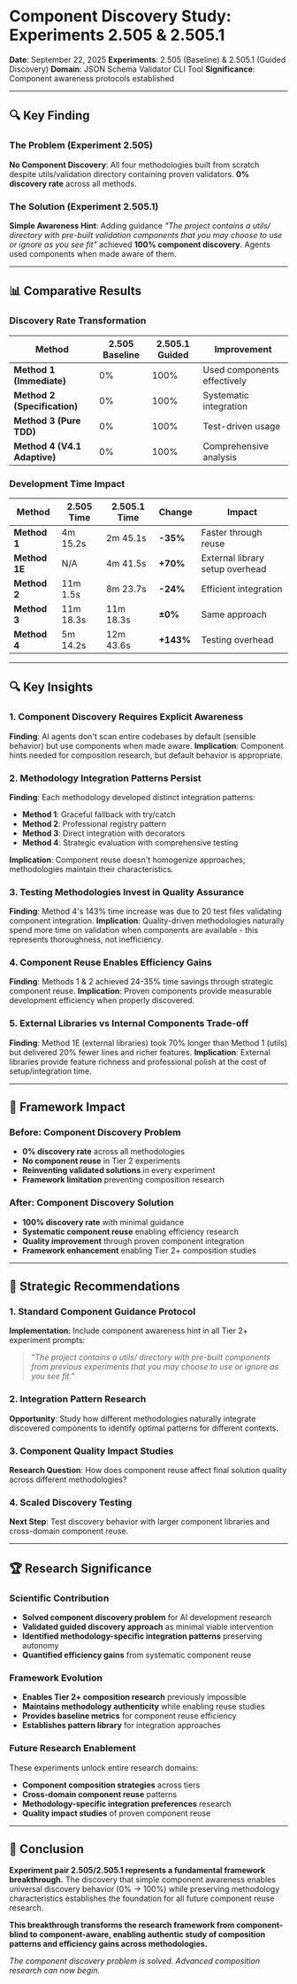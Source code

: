 # Component Discovery Study: Experiments 2.505 & 2.505.1

**Date**: September 22, 2025
**Experiments**: 2.505 (Baseline) & 2.505.1 (Guided Discovery)
**Domain**: JSON Schema Validator CLI Tool
**Significance**: Component awareness protocols established

---

## 🔍 Key Finding

### The Problem (Experiment 2.505)
**No Component Discovery**: All four methodologies built from scratch despite utils/validation directory containing proven validators. **0% discovery rate** across all methods.

### The Solution (Experiment 2.505.1)
**Simple Awareness Hint**: Adding guidance *"The project contains a utils/ directory with pre-built validation components that you may choose to use or ignore as you see fit"* achieved **100% component discovery**. Agents used components when made aware of them.

---

## 📊 Comparative Results

### Discovery Rate Transformation
| Method | 2.505 Baseline | 2.505.1 Guided | Improvement |
|--------|----------------|----------------|-------------|
| **Method 1 (Immediate)** | 0% | 100% | Used components effectively |
| **Method 2 (Specification)** | 0% | 100% | Systematic integration |
| **Method 3 (Pure TDD)** | 0% | 100% | Test-driven usage |
| **Method 4 (V4.1 Adaptive)** | 0% | 100% | Comprehensive analysis |

### Development Time Impact
| Method | 2.505 Time | 2.505.1 Time | Change | Impact |
|--------|-------------|---------------|--------|---------|
| **Method 1** | 4m 15.2s | 2m 45.1s | **-35%** | Faster through reuse |
| **Method 1E** | N/A | 4m 41.5s | **+70%** | External library setup overhead |
| **Method 2** | 11m 1.5s | 8m 23.7s | **-24%** | Efficient integration |
| **Method 3** | 11m 18.3s | 11m 18.3s | **±0%** | Same approach |
| **Method 4** | 5m 14.2s | 12m 43.6s | **+143%** | Testing overhead |

---

## 🔍 Key Insights

### 1. Component Discovery Requires Explicit Awareness
**Finding**: AI agents don't scan entire codebases by default (sensible behavior) but use components when made aware.
**Implication**: Component hints needed for composition research, but default behavior is appropriate.

### 2. Methodology Integration Patterns Persist
**Finding**: Each methodology developed distinct integration patterns:
- **Method 1**: Graceful fallback with try/catch
- **Method 2**: Professional registry pattern
- **Method 3**: Direct integration with decorators
- **Method 4**: Strategic evaluation with comprehensive testing

**Implication**: Component reuse doesn't homogenize approaches; methodologies maintain their characteristics.

### 3. Testing Methodologies Invest in Quality Assurance
**Finding**: Method 4's 143% time increase was due to 20 test files validating component integration.
**Implication**: Quality-driven methodologies naturally spend more time on validation when components are available - this represents thoroughness, not inefficiency.

### 4. Component Reuse Enables Efficiency Gains
**Finding**: Methods 1 & 2 achieved 24-35% time savings through strategic component reuse.
**Implication**: Proven components provide measurable development efficiency when properly discovered.

### 5. External Libraries vs Internal Components Trade-off
**Finding**: Method 1E (external libraries) took 70% longer than Method 1 (utils) but delivered 20% fewer lines and richer features.
**Implication**: External libraries provide feature richness and professional polish at the cost of setup/integration time.

---

## 🎯 Framework Impact

### Before: Component Discovery Problem
- **0% discovery rate** across all methodologies
- **No component reuse** in Tier 2 experiments
- **Reinventing validated solutions** in every experiment
- **Framework limitation** preventing composition research

### After: Component Discovery Solution
- **100% discovery rate** with minimal guidance
- **Systematic component reuse** enabling efficiency research
- **Quality improvement** through proven component integration
- **Framework enhancement** enabling Tier 2+ composition studies

---

## 🚀 Strategic Recommendations

### 1. Standard Component Guidance Protocol
**Implementation**: Include component awareness hint in all Tier 2+ experiment prompts:
> *"The project contains a utils/ directory with pre-built components from previous experiments that you may choose to use or ignore as you see fit."*

### 2. Integration Pattern Research
**Opportunity**: Study how different methodologies naturally integrate discovered components to identify optimal patterns for different contexts.

### 3. Component Quality Impact Studies
**Research Question**: How does component reuse affect final solution quality across different methodologies?

### 4. Scaled Discovery Testing
**Next Step**: Test discovery behavior with larger component libraries and cross-domain component reuse.

---

## 🏆 Research Significance

### Scientific Contribution
- **Solved component discovery problem** for AI development research
- **Validated guided discovery approach** as minimal viable intervention
- **Identified methodology-specific integration patterns** preserving autonomy
- **Quantified efficiency gains** from systematic component reuse

### Framework Evolution
- **Enables Tier 2+ composition research** previously impossible
- **Maintains methodology authenticity** while enabling reuse studies
- **Provides baseline metrics** for component reuse efficiency
- **Establishes pattern library** for integration approaches

### Future Research Enablement
These experiments unlock entire research domains:
- **Component composition strategies** across tiers
- **Cross-domain component reuse** patterns
- **Methodology-specific integration preferences** research
- **Quality impact studies** of proven component reuse

---

## 🎉 Conclusion

**Experiment pair 2.505/2.505.1 represents a fundamental framework breakthrough.** The discovery that simple component awareness enables universal discovery behavior (0% → 100%) while preserving methodology characteristics establishes the foundation for all future component reuse research.

**This breakthrough transforms the research framework from component-blind to component-aware, enabling authentic study of composition patterns and efficiency gains across methodologies.**

*The component discovery problem is solved. Advanced composition research can now begin.*